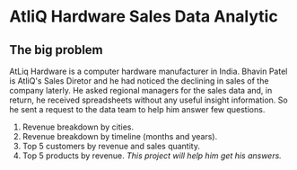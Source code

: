 # AtliQ Hardware Sales Data Analytic
## The big problem
AtLiq Hardware is a computer hardware manufacturer in India. Bhavin Patel is AtliQ's Sales Diretor and he had noticed the declining in sales of the company laterly. He asked regional managers for the sales data and, in return, he received spreadsheets without any useful insight information. So he sent a request to the data team to help him answer few questions.
1. Revenue breakdown by cities.
2. Revenue breakdown by timeline (months and years).
3. Top 5 customers by revenue and sales quantity.
4. Top 5 products by revenue.
_This project will help him get his answers._
